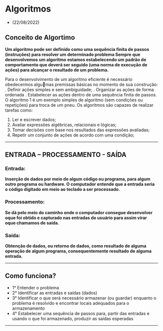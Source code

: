 # Algoritmos
- (22/08/2022)

## Conceito de Algortimo

**Um algoritmo pode ser definido como uma sequência finita de passos (instruções) para resolver um determinado problema Sempre que desenvolvemos um algoritmo estamos estabelecendo um padrão de comportamento que deverá ser seguido (uma norma de execução de ações) para alcançar o resultado de um problema.**

Para o desenvolvimento de um algoritmo eficiente é necessário obedecermos algumas premissas básicas no momento de sua construção:
. Definir ações simples e sem ambiguidade;
. Organizar as ações de forma ordenada
. Estabelecer as ações dentro de uma sequência finita de passos.
O algoritmo 1 é um exemplo simples de algoritmo (sem condições ou repetições)
para troca de um pneu.
Os algoritmos são capazes de realizar tarefas como:
1. Ler e escrever dados;
2. Avaliar expressões algébricas, relacionais e lógicas;
3. Tomar decisões com base nos resultados das expressões avaliadas;
4. Repetir um conjunto de ações de acordo com uma condição;

---

## ENTRADA – PROCESSAMENTO - SAÍDA

### **Entrada:** 
**Inserção de dados por meio de algum código ou programa, para algum outro programa ou hardware. O computador entende que a entrada seria o código digitado em meio ao teclado a ser processado.**

### **Processamento:**

**Se dá pelo meio do caminho onde o computador consegue desenvolver oque foi obtido e capturado nas entradas do usuário para assim virar oque chamamos de saída.**

### **Saída:** 
**Obtenção de dados, ou retorno de dados, como resultado de alguma operação de algum programa, consequentemente resultado de alguma entrada.**

---

## Como funciona?
- 1° Entender o problema
- 2° Identificar as entradas e saídas (dados)
- 3° Identificar o que será necessário armazenar 
(ou guardar) enquanto o problema é resolvido e 
encontrar locais adequados para o 
armazenamento
- 4° Estabelecer uma sequência de passos para, 
partir das entradas e usando o que foi 
armazenado, produzir as saídas esperadas
---
